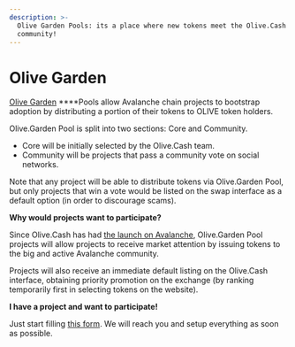 ```yaml
---
description: >-
  Olive Garden Pools: its a place where new tokens meet the Olive.Cash
  community!
---
```


# Olive Garden

[Olive Garden](https://avax.olive.cash/pools) ****Pools allow Avalanche chain projects to bootstrap adoption by distributing a portion of their tokens to OLIVE token holders.

Olive.Garden Pool is split into two sections: Core and Community.

* Core will be initially selected by the Olive.Cash team.
* Community will be projects that pass a community vote on social networks.

Note that any project will be able to distribute tokens via Olive.Garden Pool, but only projects that win a vote would be listed on the swap interface as a default option \(in order to discourage scams\).

**Why would projects want to participate?**

Since Olive.Cash has had [the launch on Avalanche](https://olive-cash.medium.com/аnother-step-towards-moon-afeca5128022), Olive.Garden Pool projects will allow projects to receive market attention by issuing tokens to the big and active Avalanche community.

Projects will also receive an immediate default listing on the Olive.Cash interface, obtaining priority promotion on the exchange \(by ranking temporarily first in selecting tokens on the website\).  
  
**I have a project and want to participate!**  
  
Just start filling [this form](https://forms.gle/SUGbyUsMQip9uu1P8). We will reach you and setup everything as soon as possible.

